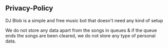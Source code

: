 ## Privacy-Policy

DJ Blob is a simple and free music bot that doesn't need any kind of setup

We do not store any data apart from the songs in queues & if the queue ends the songs are been cleared, we do not store any type of personal data.
